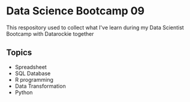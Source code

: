 # Data Science Bootcamp 09

This respository used to collect what I've learn during my Data Scientist Bootcamp with Datarockie together

## Topics

- Spreadsheet
- SQL Database
- R programming
- Data Transformation
- Python
